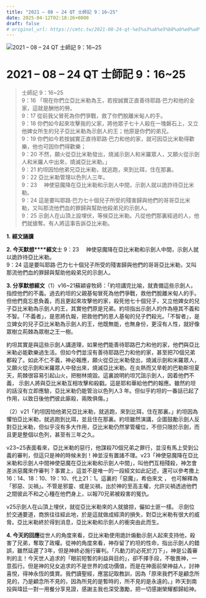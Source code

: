 ```yaml
---
title: "2021 – 08 – 24 QT 士師記 9：16~25"
date: 2025-04-12T02:18:26+0800
draft: false
# original_url: https://cmtc.tw/2021-08-24-qt-%e5%a3%ab%e5%b8%ab%e8%a8%98-9%ef%bc%9a1625
---
```


![2021 – 08 – 24 QT 士師記 9：16~25](/images/qt.jpg   "2021 – 08 – 24 QT 士師記 9：16~25")

# 2021 – 08 – 24 QT 士師記 9：16~25

> 士師記 9：16~25  
> 9：16 「現在你們立亞比米勒為王，若按誠實正直善待耶路‧巴力和他的全家，這就是酬他的勞。  
> 9：17 從前我父冒死為你們爭戰，救了你們脫離米甸人的手。  
> 9：18 你們如今起來攻擊我的父家，將他眾子七十人殺在一塊磐石上，又立他婢女所生的兒子亞比米勒為示劍人的王；他原是你們的弟兄。  
> 9：19 你們如今若按誠實正直待耶路‧巴力和他的家，就可因亞比米勒得歡樂，他也可因你們得歡樂；  
> 9：20 不然，願火從亞比米勒發出，燒滅示劍人和米羅眾人，又願火從示劍人和米羅人中出來，燒滅亞比米勒。」  
> 9：21 約坦因怕他弟兄亞比米勒，就逃跑，來到比珥，住在那裏。  
> 9：22 亞比米勒管理以色列人三年。  
> 9：23 　神使惡魔降在亞比米勒和示劍人中間，示劍人就以詭詐待亞比米勒。  
> 9：24 這是要叫耶路‧巴力七十個兒子所受的殘害歸與他們的哥哥亞比米勒，又叫那流他們血的罪歸與幫助他殺弟兄的示劍人。  
> 9：25 示劍人在山頂上設埋伏，等候亞比米勒。凡從他們那裏經過的人，他們就搶奪。有人將這事告訴亞比米勒。

**1.** **經文誦讀**

**2. 今天默想****經文**士 9：23 　神使惡魔降在亞比米勒和示劍人中間，示劍人就以詭詐待亞比米勒。  
9：24 這是要叫耶路‧巴力七十個兒子所受的殘害歸與他們的哥哥亞比米勒，又叫那流他們血的罪歸與幫助他殺弟兄的示劍人。

**3. 分享默想經文**（1）v16~21蘇穎睿牧師：「約坦講完比喻，就責備這些示劍人，指控他們的不義。過去約坦的父親基甸冒死為他們爭戰，救他們脫離米甸人的手。但他們竟忘恩負義，而且更起來攻擊他的家，殺死他七十個兒子，又立他婢女的兒子亞比米勒為示劍人的王，其實他們原是兄弟。約坦指出示劍人的作為極其不義和不智。「不義者」，是恩將仇報，把救他們的恩人基甸的兒子們殺光。「不智者」，是立婢女的兒子亞比米勒為示劍人的王，他既無能，也無身份，更沒有人性，就好像眾樹立荊棘為眾樹之王一樹。

約坦其實是與這些示劍人講道理，如果他們能善待耶路巴力和他的家，他們與亞比米勒必能歡樂過生活。但如今們並沒有善待耶路巴力和他的家，甚至把70個兄弟都殺了。如此不仁不義，神必報應，願火從亞比米勒發出，燒滅示劍和米羅眾人，又願火從示劍和米羅眾人中發出來，燒滅亞比米勒。在炎熱而又旱乾的巴勒斯坦夏天，荊棘很容易引起山火，把樹林燒毀。這裏說明約坦咒詛示劍人，因着他們不義， 示劍人將與亞比米勒互相攻擊和殺戳。這是耶和華給他們的報應。雖然約坦的話沒有立即應驗，亞比米勒仍能管治以色列人3 年。但似乎約坦的一番話已起了作用，以致日後他們彼此廝殺，兩敗俱傷。」

（2）v21「約坦因怕他弟兄亞比米勒，就逃跑，來到比珥，住在那裏。」約坦因為懼怕亞比米勒，就逃跑到比珥，並且住在那裏。約坦雖然演講，企圖鼓勵示劍人反對亞比米勒，但似乎沒有多大作用，亞比米勒仍然掌管權位，不但只限於示劍，而且更是整個以色列，甚至有三年之久。

v23~25表面看來，亞比米勒的惡行，他謀殺70個兄弟之罪行，並沒有馬上受到公義的審判，但這只是神的時候未到！神並沒有置諸不理。v23「神使惡魔降在亞比米勒和示劍人中間神使惡魔在亞比米勒和示劍人中間」，叫他們互相殘殺，神怎會差派惡魔來作審判？事實上，這並不是唯一的一段經文如此記述，還可以參考撒上16：14、18：10、19：10、代上21：1。這裏的「惡魔」，希伯來文 ， 也可解釋為「邪惡、災禍」。不管是邪靈、或是災禍，出於神的至高主權，允許災禍透過他們之間彼此不和之心種在他們身上，以報70兄弟被殺害的冤仇。

v25示劍人在山頂上埋伏，就從亞比米勒來的人就搶掠，儼如士匪一樣。 示劍位於交通要道，商旅往往經此地，於是這就做成經濟的損失，對亞比米勒有很大的威脅。亞比米勒終於得到消息，亞比米勒和示劍人的衝突由此而生。

**4. 今天的回應**從世人的角度來看，亞比米勒使用詭計煽動示劍人起來支持他，殺害了兄弟，奪取了政權。從神的角度來看，神存留了約坦的性命，指出示劍人的錯誤，雖然延遲了3年，但是神終必施行審判。「凡動刀的必死於刀下」，神是公義審判的主！今天世人追求的「眼前短暫的利益與目的」，卻不擇手段，不敬畏神，一意孤行。但是神的兒女追求的不是世界的成功價值，而是在神面前榮神益人，討神喜悅，得神永恆的獎賞。我們讀聖經，應當記取教訓，因為「原來我們不是顧念所見的，乃是顧念所不見的，因為所見的是暫時的，所不見的是永遠的。」昨天到南投與瑋廷一對一用餐分享見證，感謝主我也深受激勵，把一切感謝榮耀都歸給神。